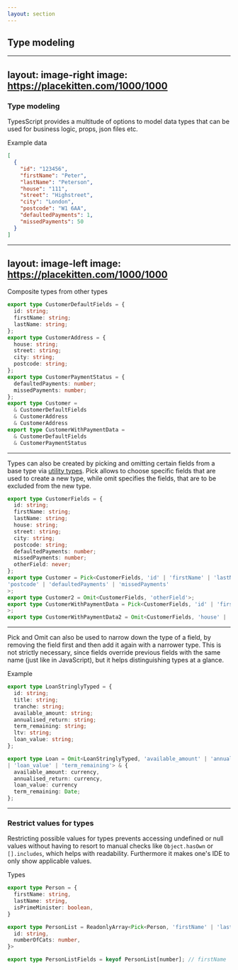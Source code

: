 ```yaml
---
layout: section
---
```


## Type modeling

---
layout: image-right
image: https://placekitten.com/1000/1000
---

### Type modeling

TypesScript provides a multitude of options to model data types that can be used for business logic, props, json files etc.

Example data

```json
[
  {
    "id": "123456",
    "firstName": "Peter",
    "lastName": "Peterson",
    "house": "111",
    "street": "Highstreet",
    "city": "London",
    "postcode": "W1 6AA",
    "defaultedPayments": 1,
    "missedPayments": 50
  }
]
```

---
layout: image-left
image: https://placekitten.com/1000/1000
---

Composite types from other types

```ts
export type CustomerDefaultFields = {
  id: string;
  firstName: string;
  lastName: string;
};
export type CustomerAddress = {
  house: string;
  street: string;
  city: string;
  postcode: string;
};
export type CustomerPaymentStatus = {
  defaultedPayments: number;
  missedPayments: number;
};
export type Customer =
  & CustomerDefaultFields
  & CustomerAddress
  & CustomerAddress
export type CustomerWithPaymentData =
  & CustomerDefaultFields
  & CustomerPaymentStatus
```

---

<!-- Composite types by including and excluding fields -->

Types can also be created by picking and omitting certain fields from a base type via [utility types](https://www.typescriptlang.org/docs/handbook/utility-types.html). Pick allows to choose specific fields that are used to create a new type, while omit specifies the fields, that are to be excluded from the new type.

```ts
export type CustomerFields = {
  id: string;
  firstName: string;
  lastName: string;
  house: string;
  street: string;
  city: string;
  postcode: string;
  defaultedPayments: number;
  missedPayments: number;
  otherField: never;
};
export type Customer = Pick<CustomerFields, 'id' | 'firstName' | 'lastName' | 'house' | 'street' | 'city' |
'postcode' | 'defaultedPayments' | 'missedPayments'
>;
export type Customer2 = Omit<CustomerFields, 'otherField'>;
export type CustomerWithPaymentData = Pick<CustomerFields, 'id' | 'firstName' | 'lastName' | 'defaultedPayments' | 'missedPayments'
>;
export type CustomerWithPaymentData2 = Omit<CustomerFields, 'house' | 'street' | 'city' | 'postcode' | 'otherField'>;
```

---

Pick and Omit can also be used to narrow down the type of a field, by removing the field first and then add it again with a narrower type. This is not strictly necessary, since fields override previous fields with the same name (just like in JavaScript), but it helps distinguishing types at a glance.

Example

```ts
export type LoanStringlyTyped = {
  id: string;
  title: string;
  tranche: string;
  available_amount: string;
  annualised_return: string;
  term_remaining: string;
  ltv: string;
  loan_value: string;
};

export type Loan = Omit<LoanStringlyTyped, 'available_amount' | 'annualised_return'
| 'loan_value' | 'term_remaining'> & {
  available_amount: currency,
  annualised_return: currency,
  loan_value: currency
  term_remaining: Date;
};

```

---

### Restrict values for types

Restricting possible values for types prevents accessing undefined or null values without having to resort to manual checks like `Object.hasOwn` or `[].includes`, which helps with readability. Furthermore it makes one's IDE to only show applicable values.

Types

```ts
export type Person = {
  firstName: string,
  lastName: string,
  isPrimeMinister: boolean,
}

export type PersonList = ReadonlyArray<Pick<Person, 'firstName' | 'lastName'> & {
  id: string,
  numberOfCats: number,
}>

export type PersonListFields = keyof PersonList[number]; // firstName | lastName | id | numberOfCats
```
